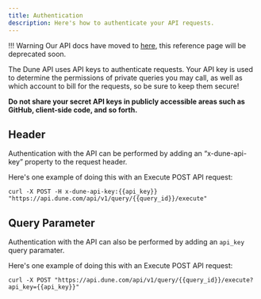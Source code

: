 ```yaml
---
title: Authentication
description: Here's how to authenticate your API requests.
---
```


!!! Warning
    Our API docs have moved to [here](https://dune.mintlify.app/api-reference/overview/introduction), this reference page will be deprecated soon.

The Dune API uses API keys to authenticate requests. Your API key is used to determine the permissions of private queries you may call, as well as which account to bill for the requests, so be sure to keep them secure!

**Do not share your secret API keys in publicly accessible areas such as GitHub, client-side code, and so forth.**

## Header

Authentication with the API can be performed by adding an “x-dune-api-key” property to the request header.

Here's one example of doing this with an Execute POST API request:

```
curl -X POST -H x-dune-api-key:{{api_key}} "https://api.dune.com/api/v1/query/{{query_id}}/execute"
```

## Query Parameter

Authentication with the API can also be performed by adding an `api_key` query paramater.

Here's one example of doing this with an Execute POST API request:

```
curl -X POST "https://api.dune.com/api/v1/query/{{query_id}}/execute?api_key={{api_key}}"
```

